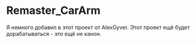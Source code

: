 # Remaster_CarArm
Я немного добавил в этот проект от AlexGyver. Этот проект ещё будет дорабатываться - это ещё не канон.
